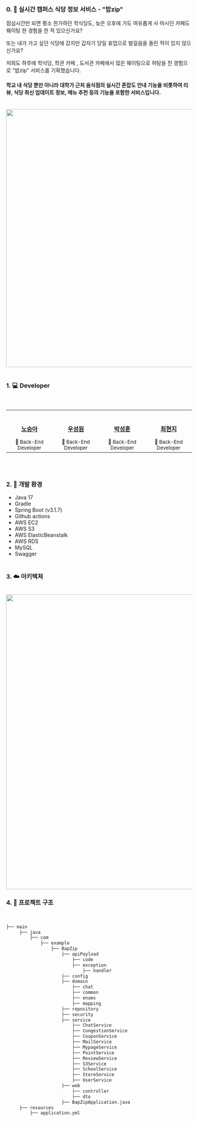 ### 0. 🍚 실시간 캠퍼스 식당 정보 서비스 - "밥zip"
점심시간만 되면 평소 한가하던 학식당도, 늦은 오후에 가도 여유롭게 사 마시던 카페도 웨이팅 한 경험을 한 적 있으신가요?

또는 내가 가고 싶던 식당에 갔지만 갑자기 당일 휴업으로 발걸음을 돌린 적이 있지 않으신가요?

저희도 하루에 학식당, 학관 카페 , 도서관 카페에서 많은 웨이팅으로 허탕을 친 경험으로 "밥zip" 서비스를 기획했습니다. 

<h4>학교 내 식당 뿐만 아니라 대학가 근처 음식점의 실시간 혼잡도 안내 기능을 비롯하여 리뷰, 식당 최신 업데이트 정보, 메뉴 추천 등의 기능을 포함한 서비스입니다.</h4>

<br>
<img width=700 src="https://github.com/BapZip/Backend/assets/101572960/b1fa599a-09ac-4f90-94df-854793c4d3f1">

<br>
<br>

### 1. 💻 Developer
</br>
<div align="center">
<table>
  <tr>
    <td align="center"><a href="https://github.com/RhoSeungA"><br /><p><b>노승아</b></p></a><small>🐸 Back-End Developer</small></td>
    <td align="center"><a href=""><br /><p><b>우성원</b></p></a><small>🐻 Back-End Developer</small></td>
    <td align="center"><a href=""><br /><p><b>박성훈</b></p></a><small>🐶 Back-End Developer</small></td>
    <td align="center"><a href=""><br /><p><b>최현지</b></p></a><small>🐰 Back-End Developer</small></td>
  </tr> 
</table>
</div>
<br>

</br>

### 2. 🔨 개발 환경
* Java 17
* Gradle
* Spring Boot (v3.1.7)
* Github actions
* AWS EC2
* AWS S3
* AWS ElasticBeanstalk
* AWS RDS
* MySQL
* Swagger
<br><br>

### 3. ☁️ 아키텍쳐
<br>
<img width=800 src="https://github.com/BapZip/Backend/assets/101572960/37714a40-c3f0-4f5b-a5b6-ba4e22540b5a">

<br>

### 4. 🌲 프로젝트 구조
<br>

```bash
├── main
     ├── java
         ├── com
             ├── example
                 ├── BapZip
                     ├── apiPayload
                         ├── code
                         ├── exception
                             ├── handler
                     ├── config
                     ├── domain
                         ├── chat
                         ├── common
                         ├── enums
                         ├── mapping
                     ├── repository
                     ├── security
                     ├── service
                         ├── ChatService
                         ├── CongestionService
                         ├── CouponService
                         ├── MailService
                         ├── MypageService
                         ├── PointService
                         ├── ReviewService
                         ├── S3Service
                         ├── SchoolService
                         ├── StoreService
                         ├── UserService
                     ├── web
                         ├── controller
                         ├── dto
                     ├── BapZipApplication.java
     ├── resources
         ├── application.yml

```

<br/>


